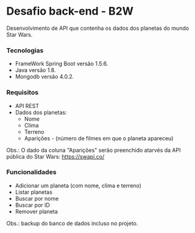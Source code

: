 # Desafio back-end - B2W

Desenvolvimento de API que contenha os dados dos planetas do mundo Star Wars.
### Tecnologias
- FrameWork Spring Boot versão 1.5.6.
- Java versão 1.8.
- Mongodb versão 4.0.2.

### Requisitos
- API REST
- Dados dos planetas:
  - Nome
  - Clima
  - Terreno
  - Aparições - (número de filmes em que o planeta apareceu)
  
Obs.: O dado da coluna "Aparições" serão preenchido atarvés da API pública do Star Wars: https://swapi.co/

### Funcionalidades
- Adicionar um planeta (com nome, clima e terreno)
- Listar planetas
- Buscar por nome
- Buscar por ID
- Remover planeta

Obs.: backup do banco de dados incluso no projeto.
